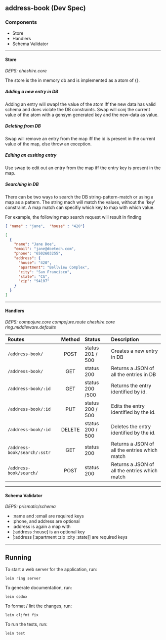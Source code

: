## address-book (Dev Spec)

### Components
- Store 
- Handlers 
- Schema Validator

---
#### Store
_DEPS: cheshire.core_

The store is the in memory db and is implemented as a atom of {}.
##### Adding a new entry in DB
Adding an entry will swap! the value of the atom iff the new data has valid schema and does violate the DB constraints. Swap will conj the current value of the atom with a gensym generated key and the new-data as value.

##### Deleting from DB
Swap will remove an entry from the map iff the id is present in the current value of the map, else throw an exception.

##### Editing an exsiting entry
Use swap to edit out an entry from the map iff the entry key is present in the map.

##### Searching in DB
There can be two ways to search the DB string-pattern-match or using a map as a pattern. The string mach will match the values, without the 'key' constraint. A map match can specifiy which key to map with which value.

For example, the following map search request will result in finding 
```json
{ "name" : "jane",  "house" : "420"}
```

```json
[
  {
    "name": "Jane Doe",
    "email": "jane@doetech.com",
    "phone": "6502603255",
    "address": {
      "house": "420",
      "apartment": "Bellview Complex",
      "city": "San Francisco",
      "state": "CA",
      "zip": "94107"
    }
  }
]
````


---

#### Handlers
_DEPS: compojure.core compojure.route cheshire.core ring.middleware.defaults_

| Routes       | Method          |Status            | Description |
| :------------- |:-------------:|:--------------|:-----|
| `/address-book/`| POST| status 201 / 500| Creates a new entry in DB| 
| `/address-book/`| GET| status 200  | Returns a JSON of all the entries in DB| 
| `/address-book/:id`| GET | status 200 /500| Returns the entry identified by id. |
|`/address-book/:id`| PUT| status 200 / 500 | Edits the entry identified by the id.|
|`/address-book/:id`| DELETE | status 200 / 500 | Deletes the entry identified by the id.|
| `/address-book/search/:sstr`| GET | status 200| Returns a JSON of all the entries which match|
| `/address-book/search/`| POST | status 200| Returns a JSON of all the entries which match|

---
#### Schema Validator
_DEPS: prismatic/schema_

- :name and :email are required keys
- :phone, and address are optional
- :address is again a map with
- [:address :house] is an optional key
- [:address [:apartment :zip :city :state]] are required keys

---


## Running

To start a web server for the application, run:

    lein ring server

To generate documentation, run:

    lein codox
    
To format / lint the changes, run:

    lein cljfmt fix
    
To run the tests, run:

    lein test

